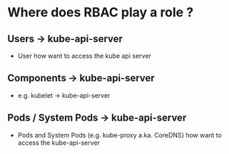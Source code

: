 # Where does RBAC play a role ? 

## Users -> kube-api-server 

  * User how want to access the kube api server 

## Components -> kube-api-server 

  * e.g. kubelet -> kube-api-server

## Pods / System Pods -> kube-api-server 

  * Pods and System Pods (e.g. kube-proxy a.ka. CoreDNS) how want to access the kube-api-server 
